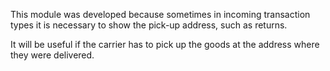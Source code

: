 This module was developed because sometimes in incoming transaction types it is necessary to show the pick-up address, such as returns.

It will be useful if the carrier has to pick up the goods at the address where they were delivered.
